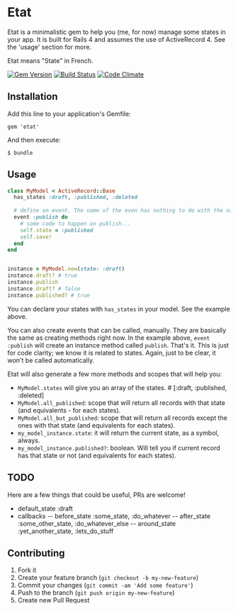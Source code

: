 # Etat

Etat is a minimalistic gem to help you (me, for now) manage some states in your app. It is built for Rails 4 and assumes the use of ActiveRecord 4. See the 'usage' section for more.

Etat means "State" in French.

[![Gem Version](https://badge.fury.io/rb/etat.png)](http://badge.fury.io/rb/etat)
[![Build Status](https://travis-ci.org/jipiboily/etat.png?branch=master)](https://travis-ci.org/jipiboily/etat)
[![Code Climate](https://codeclimate.com/github/jipiboily/etat.png)](https://codeclimate.com/github/jipiboily/etat)

## Installation

Add this line to your application's Gemfile:

    gem 'etat'

And then execute:

    $ bundle

## Usage

```ruby
class MyModel < ActiveRecord::Base
  has_states :draft, :published, :deleted
  
  # define an event. The name of the even has nothing to do with the names of states. It could be `event 'do_whatever_you_want' { puts 'OK!' } `
  event :publish do
    # some code to happen on publish...
    self.state = :published
    self.save!
  end
end


instance = MyModel.new(state: :draft)
instance.draft? # true
instance.publish
instance.draft? # false
instance.published? # true
```

You can declare your states with `has_states` in your model. See the example above.

You can also create events that can be called, manually. They are basically the same as creating methods right now. In the example above, `event :publish` will create an instance method called `publish`. That's it. This is just for code clarity; we know it is related to states. Again, just to be clear, it won't be called automatically.

Etat will also generate a few more methods and scopes that will help you:

- `MyModel.states` will give you an array of the states. # [:draft, :published, :deleted]
- `MyModel.all_published`: scope that will return all records with that state (and equivalents - for each states).
- `MyModel.all_but_published`: scope that will return all records except the ones with that state (and equivalents for each states).
- `my_model_instance.state`: it will return the current state, as a symbol, always.
- `my_model_instance.published?`: boolean. Will tell you if current record has that state or not (and equivalents for each states).

## TODO
Here are a few things that could be useful, PRs are welcome!
- default_state :draft
- callbacks
-- before_state :some_state, :do_whatever
-- after_state :some_other_state, :do_whatever_else
-- around_state :yet_another_state, :lets_do_stuff

## Contributing

1. Fork it
2. Create your feature branch (`git checkout -b my-new-feature`)
3. Commit your changes (`git commit -am 'Add some feature'`)
4. Push to the branch (`git push origin my-new-feature`)
5. Create new Pull Request